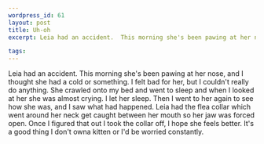 ```yaml
--- 
wordpress_id: 61
layout: post
title: Uh-oh
excerpt: Leia had an accident.  This morning she's been pawing at her nose, and I thought she had a cold or something.  I felt bad for her, but I couldn't really do anything.  She crawled onto my bed and went to sleep and when I looked at her she was almost crying.  I let her sleep.  Then I went to her again to see how she was, and I saw what had happened.  Leia had the flea collar which went around her neck get caught between her mouth so her jaw was forced open.  Once I figured that out I took the collar off, I hope she feels better.  It's a good thing I don't owna  kitten or I'd be worried constantly.

tags: 
---
```


Leia had an accident.  This morning she's been pawing at her nose, and I thought she had a cold or something.  I felt bad for her, but I couldn't really do anything.  She crawled onto my bed and went to sleep and when I looked at her she was almost crying.  I let her sleep.  Then I went to her again to see how she was, and I saw what had happened.  Leia had the flea collar which went around her neck get caught between her mouth so her jaw was forced open.  Once I figured that out I took the collar off, I hope she feels better.  It's a good thing I don't owna  kitten or I'd be worried constantly.
